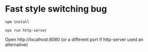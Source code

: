 # Fast style switching bug

```
npm install
```

```
npx run http-server
```

Open http://localhost:8080 (or a different port if http-server used an alternative)
